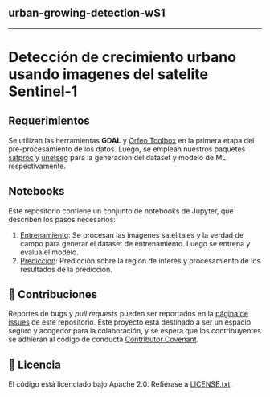 ## urban-growing-detection-wS1
-----------------------------------------------------------
# Detección de crecimiento urbano usando imagenes del satelite Sentinel-1

## Requerimientos

Se utilizan las herramientas **GDAL** y [Orfeo Toolbox](https://www.orfeo-toolbox.org/) en la primera etapa del pre-procesamiento de los datos. Luego, se emplean nuestros paquetes [satproc](https://github.com/dymaxionlabs/satproc) y [unetseg](https://github.com/dymaxionlabs/satproc) para la generación del dataset y modelo de ML respectivamente.

## Notebooks

Este repositorio contiene un conjunto de notebooks de Jupyter, que describen los pasos necesarios:

1. [Entrenamiento](notebooks/1_Entrenamiento.ipynb): Se procesan las imágenes satelitales y la verdad de campo para generar el dataset de entrenamiento. Luego se entrena y evalua el modelo. 
2. [Prediccion](notebooks/2_Prediccion.ipynb): Predicción sobre la región de interés y procesamiento de los resultados de la predicción.


## :handshake: Contribuciones

Reportes de bugs y *pull requests* pueden ser reportados en la [página de issues](https://github.com/dymaxionlabs/adefinir) de este repositorio. Este proyecto está destinado a ser un espacio seguro y acogedor para la colaboración, y se espera que los contribuyentes se adhieran al código de conducta [Contributor
Covenant](http://contributor-covenant.org).

## :page_facing_up: Licencia

El código está licenciado bajo Apache 2.0. Refiérase a [LICENSE.txt](LICENSE.txt).
